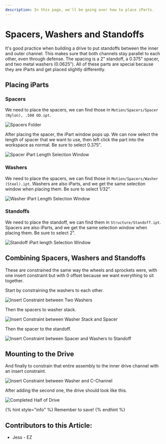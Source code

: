 ```yaml
---
description: In this page, we'll be going over how to place iParts.
---
```


# Spacers, Washers and Standoffs

It's good practice when building a drive to put standoffs between the inner and outer channel.  This makes sure that both channels stay parallel to each other, even through defense.  The spacing is a 2" standoff, a 0.375" spacer, and two metal washers (0.0625").  All of these parts are special because they are iParts and get placed slightly differently.&#x20;

## Placing iParts

### Spacers

We need to place the spacers, we can find those in `Motion/Spacers/Spacer (Nylon), .500 OD.ipt`. &#x20;

![Spacers Folder](<../../../../.gitbook/assets/image (176).png>)

After placing the spacer, the iPart window pops up.  We can now select the length of spacer that we want to use, then left click the part into the workspace as normal.  Be sure to select 0.375".

![Spacer iPart Length Selection Window](<../../../../.gitbook/assets/image (84).png>)



### Washers

We need to place the spacers, we can find those in `Motion/Spacers/Washer (Steel).ipt`.  Washers are also iParts, and we get the same selection window when placing them.  Be sure to select 1/32".&#x20;

![Washer iPart Length Selection Window](<../../../../.gitbook/assets/image (221).png>)



### Standoffs

We need to place the standoff, we can find them in `Structure/Standoff.ipt`.  Spacers are also iParts, and we get the same selection window when placing them.  Be sure to select 2".&#x20;

![Standoff iPart length Selection Window](<../../../../.gitbook/assets/image (102).png>)

## Combining Spacers, Washers and Standoffs

These are constrained the same way the wheels and sprockets were, with one insert constraint but with 0 offset because we want everything to sit together.&#x20;

Start by constraining the washers to each other.

![Insert Constraint between Two Washers](<../../../../.gitbook/assets/image (163).png>)

Then the spacers to washer stack.&#x20;

![Insert Constraint between Washer Stack and Spacer](<../../../../.gitbook/assets/image (122) (1).png>)

Then the spacer to the standoff.

![Insert Constraint between Spacer and Washers to Standoff](<../../../../.gitbook/assets/image (174).png>)

## Mounting to the Drive

And finally to constrain that entire assembly to the inner drive channel with an insert constraint.&#x20;

![Insert Constraint between Washer and C-Channel](<../../../../.gitbook/assets/image (222).png>)

After adding the second one, the drive should look like this.&#x20;

![Completed Half of Drive](<../../../../.gitbook/assets/image (126).png>)

{% hint style="info" %}
Remember to save!
{% endhint %}



## Contributors to this Article: <a href="#contributors-to-this-article" id="contributors-to-this-article"></a>

* Jess - EZ
